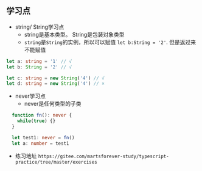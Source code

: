 ## 学习点
- string/ String学习点
  - string是基本类型。 String是包装对象类型
  - `string`是`String`的实例，所以可以赋值 `let b:String = '2'`. 但是返过来不能赋值
```ts
let a: string = '1' // √
let b: String = '2' // √

let c: string = new String('4') // √
let d: string = new String('4') // ×
```

- never学习点
  - never是任何类型的子类
```ts
  function fn(): never {
    while(true) {}
  }

  let test1: never = fn()
  let a: number = test1
```

- 练习地址
`https://gitee.com/martsforever-study/typescript-practice/tree/master/exercises`
